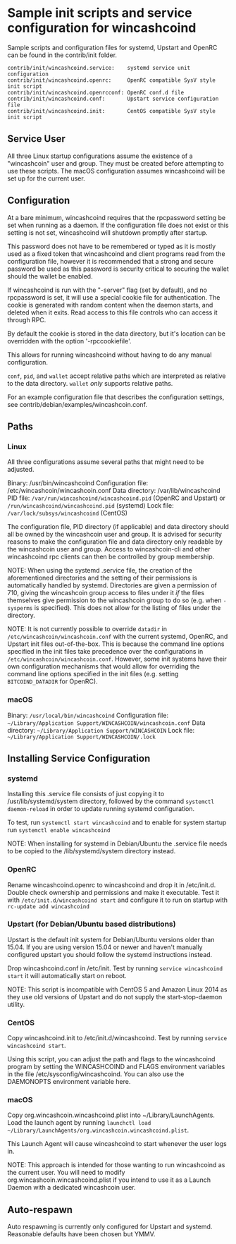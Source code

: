 Sample init scripts and service configuration for wincashcoind
==========================================================

Sample scripts and configuration files for systemd, Upstart and OpenRC
can be found in the contrib/init folder.

    contrib/init/wincashcoind.service:    systemd service unit configuration
    contrib/init/wincashcoind.openrc:     OpenRC compatible SysV style init script
    contrib/init/wincashcoind.openrcconf: OpenRC conf.d file
    contrib/init/wincashcoind.conf:       Upstart service configuration file
    contrib/init/wincashcoind.init:       CentOS compatible SysV style init script

Service User
---------------------------------

All three Linux startup configurations assume the existence of a "wincashcoin" user
and group.  They must be created before attempting to use these scripts.
The macOS configuration assumes wincashcoind will be set up for the current user.

Configuration
---------------------------------

At a bare minimum, wincashcoind requires that the rpcpassword setting be set
when running as a daemon.  If the configuration file does not exist or this
setting is not set, wincashcoind will shutdown promptly after startup.

This password does not have to be remembered or typed as it is mostly used
as a fixed token that wincashcoind and client programs read from the configuration
file, however it is recommended that a strong and secure password be used
as this password is security critical to securing the wallet should the
wallet be enabled.

If wincashcoind is run with the "-server" flag (set by default), and no rpcpassword is set,
it will use a special cookie file for authentication. The cookie is generated with random
content when the daemon starts, and deleted when it exits. Read access to this file
controls who can access it through RPC.

By default the cookie is stored in the data directory, but it's location can be overridden
with the option '-rpccookiefile'.

This allows for running wincashcoind without having to do any manual configuration.

`conf`, `pid`, and `wallet` accept relative paths which are interpreted as
relative to the data directory. `wallet` *only* supports relative paths.

For an example configuration file that describes the configuration settings,
see contrib/debian/examples/wincashcoin.conf.

Paths
---------------------------------

### Linux

All three configurations assume several paths that might need to be adjusted.

Binary:              /usr/bin/wincashcoind
Configuration file:  /etc/wincashcoin/wincashcoin.conf
Data directory:      /var/lib/wincashcoind
PID file:            `/var/run/wincashcoind/wincashcoind.pid` (OpenRC and Upstart) or `/run/wincashcoind/wincashcoind.pid` (systemd)
Lock file:           `/var/lock/subsys/wincashcoind` (CentOS)

The configuration file, PID directory (if applicable) and data directory
should all be owned by the wincashcoin user and group.  It is advised for security
reasons to make the configuration file and data directory only readable by the
wincashcoin user and group.  Access to wincashcoin-cli and other wincashcoind rpc clients
can then be controlled by group membership.

NOTE: When using the systemd .service file, the creation of the aforementioned
directories and the setting of their permissions is automatically handled by
systemd. Directories are given a permission of 710, giving the wincashcoin group
access to files under it _if_ the files themselves give permission to the
wincashcoin group to do so (e.g. when `-sysperms` is specified). This does not allow
for the listing of files under the directory.

NOTE: It is not currently possible to override `datadir` in
`/etc/wincashcoin/wincashcoin.conf` with the current systemd, OpenRC, and Upstart init
files out-of-the-box. This is because the command line options specified in the
init files take precedence over the configurations in
`/etc/wincashcoin/wincashcoin.conf`. However, some init systems have their own
configuration mechanisms that would allow for overriding the command line
options specified in the init files (e.g. setting `BITCOIND_DATADIR` for
OpenRC).

### macOS

Binary:              `/usr/local/bin/wincashcoind`
Configuration file:  `~/Library/Application Support/WINCASHCOIN/wincashcoin.conf`
Data directory:      `~/Library/Application Support/WINCASHCOIN`
Lock file:           `~/Library/Application Support/WINCASHCOIN/.lock`

Installing Service Configuration
-----------------------------------

### systemd

Installing this .service file consists of just copying it to
/usr/lib/systemd/system directory, followed by the command
`systemctl daemon-reload` in order to update running systemd configuration.

To test, run `systemctl start wincashcoind` and to enable for system startup run
`systemctl enable wincashcoind`

NOTE: When installing for systemd in Debian/Ubuntu the .service file needs to be copied to the /lib/systemd/system directory instead.

### OpenRC

Rename wincashcoind.openrc to wincashcoind and drop it in /etc/init.d.  Double
check ownership and permissions and make it executable.  Test it with
`/etc/init.d/wincashcoind start` and configure it to run on startup with
`rc-update add wincashcoind`

### Upstart (for Debian/Ubuntu based distributions)

Upstart is the default init system for Debian/Ubuntu versions older than 15.04. If you are using version 15.04 or newer and haven't manually configured upstart you should follow the systemd instructions instead.

Drop wincashcoind.conf in /etc/init.  Test by running `service wincashcoind start`
it will automatically start on reboot.

NOTE: This script is incompatible with CentOS 5 and Amazon Linux 2014 as they
use old versions of Upstart and do not supply the start-stop-daemon utility.

### CentOS

Copy wincashcoind.init to /etc/init.d/wincashcoind. Test by running `service wincashcoind start`.

Using this script, you can adjust the path and flags to the wincashcoind program by
setting the WINCASHCOIND and FLAGS environment variables in the file
/etc/sysconfig/wincashcoind. You can also use the DAEMONOPTS environment variable here.

### macOS

Copy org.wincashcoin.wincashcoind.plist into ~/Library/LaunchAgents. Load the launch agent by
running `launchctl load ~/Library/LaunchAgents/org.wincashcoin.wincashcoind.plist`.

This Launch Agent will cause wincashcoind to start whenever the user logs in.

NOTE: This approach is intended for those wanting to run wincashcoind as the current user.
You will need to modify org.wincashcoin.wincashcoind.plist if you intend to use it as a
Launch Daemon with a dedicated wincashcoin user.

Auto-respawn
-----------------------------------

Auto respawning is currently only configured for Upstart and systemd.
Reasonable defaults have been chosen but YMMV.
